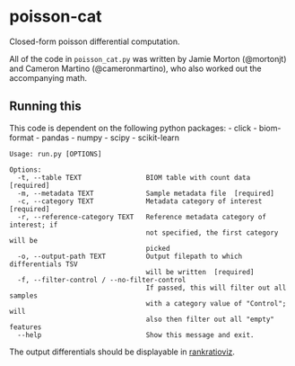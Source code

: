 # poisson-cat

Closed-form poisson differential computation.

All of the code in `poisson_cat.py` was written by Jamie Morton (@mortonjt)
and Cameron Martino (@cameronmartino), who also worked out the accompanying
math.

## Running this

This code is dependent on the following python packages:
    - click
    - biom-format
    - pandas
    - numpy
    - scipy
    - scikit-learn

```
Usage: run.py [OPTIONS]

Options:
  -t, --table TEXT                BIOM table with count data  [required]
  -m, --metadata TEXT             Sample metadata file  [required]
  -c, --category TEXT             Metadata category of interest  [required]
  -r, --reference-category TEXT   Reference metadata category of interest; if
                                  not specified, the first category will be
                                  picked
  -o, --output-path TEXT          Output filepath to which differentials TSV
                                  will be written  [required]
  -f, --filter-control / --no-filter-control
                                  If passed, this will filter out all samples
                                  with a category value of "Control"; will
                                  also then filter out all "empty" features
  --help                          Show this message and exit.
```

The output differentials should be displayable in
[rankratioviz](https://github.com/fedarko/rankratioviz).
